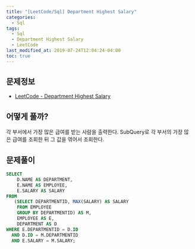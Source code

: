 ```yaml
---
title: "[LeetCode/Sql] Department Highest Salary"
categories: 
  - Sql
tags:
  - Sql
  - Department Highest Salary
  - LeetCode
last_modified_at: 2019-07-24T12:04:24-04:00
toc: true
---
```


문제정보
-
- [LeetCode - Department Highest Salary](https://leetcode.com/problems/department-highest-salary)

어떻게 풀까?
-
각 부서에서 가장 많은 급여를 받는 사람을 출력한다.
SubQuery로 각 부서의 가장 많은 급여를 조회한 뒤 그 값을 엮어서 조회한다.


문제풀이
-
~~~sql
SELECT 
    D.NAME AS DEPARTMENT,
    E.NAME AS EMPLOYEE,
    E.SALARY AS SALARY
FROM 
   (SELECT DEPARTMENTID, MAX(SALARY) AS SALARY
    FROM EMPLOYEE
    GROUP BY DEPARTMENTID) AS M,
    EMPLOYEE AS E,
    DEPARTMENT AS D
WHERE E.DEPARTMENTID = D.ID
  AND D.ID = M.DEPARTMENTID
  AND E.SALARY = M.SALARY;
~~~